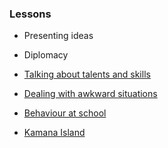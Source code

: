 ### Lessons


- Presenting ideas

- Diplomacy

- [Talking about talents and skills](./talents-and-skill.md)

- [Dealing with awkward situations](./27-08-2022/readme.md)

- [Behaviour at school](./28-08-2022/readme.md)

- [Kamana Island](./22-09-2022/readme.md)
